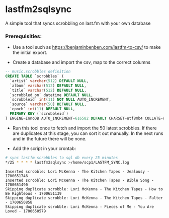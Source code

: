 # lastfm2sqlsync

A simple tool that syncs scrobbling on last.fm with your own database

### Prerequisities:

- Use a tool such as https://benjaminbenben.com/lastfm-to-csv/ to make the
  initial export.

- Create a database and import the csv, map to the correct columns

```sql
-- music.scrobbles definition
CREATE TABLE `scrobbles` (
  `artist` varchar(512) DEFAULT NULL,
  `album` varchar(512) DEFAULT NULL,
  `title` varchar(512) DEFAULT NULL,
  `scrobbled_on` datetime DEFAULT NULL,
  `scrobbleid` int(11) NOT NULL AUTO_INCREMENT,
  `source` varchar(50) DEFAULT NULL,
  `epoch` int(11) DEFAULT NULL,
  PRIMARY KEY (`scrobbleid`)
) ENGINE=InnoDB AUTO_INCREMENT=616582 DEFAULT CHARSET=utf8mb4 COLLATE=utf8mb4_general_ci;
```

- Run this tool once to fetch and import the 50 latest scrobbles. If there are
  duplicates at this stage, you can sort it out manually. In the next runs and
  in the future there will be none.

- Add the script in your crontab:

```bash
# sync lastfm scrobbles to sql db every 25 minutes
*/25 * * * * lastfm2sqlsync >/home/scp1/LASTFM_SYNC.log
```

```
Inserted scrobble: Lori McKenna - The Kitchen Tapes - Jealousy - 1700651746
Inserted scrobble: Lori McKenna - The Kitchen Tapes - Bible Song - 1700651490
Skipping duplicate scrobble: Lori McKenna - The Kitchen Tapes - How to Be Righteous - 1700651139
Skipping duplicate scrobble: Lori McKenna - The Kitchen Tapes - Falter - 1700650858
Skipping duplicate scrobble: Lori McKenna - Pieces of Me - You Are Loved - 1700650579
```
